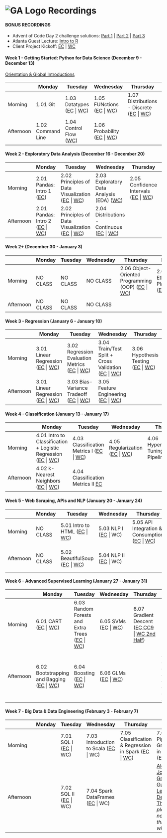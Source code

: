# ![GA Logo](https://camo.githubusercontent.com/6ce15b81c1f06d716d753a61f5db22375fa684da/68747470733a2f2f67612d646173682e73332e616d617a6f6e6177732e636f6d2f70726f64756374696f6e2f6173736574732f6c6f676f2d39663838616536633963333837313639306533333238306663663535376633332e706e67) Recordings

#### BONUS RECORDINGS

* Advent of Code Day 2 challenge solutions: [Part 1](https://youtu.be/wHFaniciGbQ) \| [Part 2](https://youtu.be/DkUuogWTkL8) \| [Part 3](https://youtu.be/LV7bE4xuMZs)
* Atlanta Guest Lecture: [Intro to R](https://youtu.be/3xjFZ8qCBT8)
* Client Project Kickoff: [EC](https://generalassembly.zoom.us/rec/play/v8ArJuus_D03T4WctgSDVKMvW467eqOs1yZLqfRbmky8UiQBOwGiY7cXZOGDIOs1mvP0U7xmirkj_waC?autoplay=true&continueMode=true&startTime=1580403862000) \| [WC](https://generalassembly.zoom.us/rec/play/tMEofuD8qG03HNCQuASDAf97W47rJ6isgCVKqPJbyRy3AHIDMFChZ-ASN7SEkTZzPN48zSQMVu6xss22?autoplay=true&continueMode=true&startTime=1580411144000)

#### Week 1 - Getting Started: Python for Data Science (December 9 - December 13)

[Orientation & Global Introductions](https://youtu.be/EU1AA27vpMc)

|         | Monday     | Tuesday    | Wednesday  | Thursday| Friday  |
|---------|------------|------------|------------|---------|---------|
| Morning | 1.01 Git | 1.03 Datatypes ([EC](https://youtu.be/TpjVF5Kogx0) \| [WC](https://youtu.be/3p6MasSjixs)) | 1.05 FUNctions ([EC](https://youtu.be/r5gBDR8oc5s) \| [WC](https://youtu.be/-PxUxnEDz38)) | 1.07 Distributions - Discrete ([EC](https://youtu.be/_chxbQ0zHfg) \| [WC](https://youtu.be/YfT7mfVxxvY)) | 1.08 List Comprehensions ([EC](https://youtu.be/MufV3SHTQB8) \| [WC](https://youtu.be/aciYIuxf0ak))|
| Afternoon | 1.02 Command Line | 1.04 Control Flow ([WC](https://youtu.be/66U0Flforsg)) | 1.06 Probability ([EC](https://youtu.be/VVniqoj-05A) \| [WC](https://youtu.be/BbYDeJK1C10)) | | |

#### Week 2 - Exploratory Data Analysis (December 16 - December 20)

|           | Monday        | Tuesday       | Wednesday     | Thursday      | Friday  |
|-----------|---------------|---------------|---------------|---------------|---------|
| Morning   | 2.01 Pandas: Intro 1 ([EC](https://youtu.be/QS9jdTLmcAk)) | 2.02 Principles of Data Visualization ([EC](https://generalassembly.zoom.us/recording/share/jtJp1nWOPDhxrVXQR3tfyM0lP0eR49jJE4Di3XT2KVWwIumekTziMw) \| [WC](https://generalassembly.zoom.us/rec/play/7MElJOmu_G83E4Kc5ASDUfR-W46-LaKsgSVK-vMKnxvhWngKNVOuYOEXN-svy_VQudw7h7AAimwgSCWh?autoplay=true&continueMode=true&startTime=1576602153000)) | 2.03 Exploratory Data Analysis (EDA) ([WC](https://generalassembly.zoom.us/rec/play/uZAufumg-zw3HdHD4QSDBfJxW43rKP2s0ylN86BemUm8AXFWNFb3b-YQZOFw2Gv6y8UCTQ0_MiZOz58G?continueMode=true)) | 2.05 Confidence Intervals ([EC](https://youtu.be/zzTuqVbxqyw) \| [WC](https://youtu.be/s5ZrIZus6OI)) | |
| Afternoon | 2.01 Pandas: Intro 2 ([EC](https://youtu.be/9QCF4UK8FT8) \| [WC](https://generalassembly.zoom.us/rec/play/u5Z-JOyv_T83H9OTsgSDBKJxW47pePis2iBN_PULykrgUCIAYVv1Y7cWYrMPr4C7Ynde_g6e4-y8T-is?continueMode=true)) | 2.02 Principles of Data Visualization ([EC](https://generalassembly.zoom.us/recording/share/qpsCluS0AwMV8ZwDU0xHPF8Phs7LfU74YZi9Q4jQIKmwIumekTziMw) \| [WC](https://generalassembly.zoom.us/rec/play/u5QsIbr6qm83E4KV5QSDVvZ-W420L_2shyEZ-fVbnhrhAngLZAWlY7QSZbfeKahLOKlYH7pKKOATwp2H?continueMode=true)) | 2.04 Distributions - Continuous ([EC](https://generalassembly.zoom.us/recording/share/ERSfEHrgSql0Bj5fS3sTGJarNNhSuPZzCHBEd2-tj2-wIumekTziMw) \| [WC](https://youtu.be/MuFG4lYzImM)) | | |

#### Week 2+ (December 30 - January 3)

|           | Monday        | Tuesday       | Wednesday     | Thursday      | Friday  |
|-----------|---------------|---------------|---------------|---------------|---------|
| Morning   | NO CLASS | NO CLASS | NO CLASS | 2.06 Object-Oriented Programming (OOP) ([EC](https://youtu.be/N0Szc2PNrug) \| [WC](https://youtu.be/zJQkC4waAKA)) | 2.07 Ethics & Plagiarism ([EC](https://youtu.be/eLR9cGQ4vlk) \| [WC](https://generalassembly.zoom.us/rec/play/68B4dLivrT83EtSWsgSDUfd_W9S-e6msh3IW-PJYzBu9W3AGMAHzZLUVauP6tJKObIrIemDRzWf1NhB4?continueMode=true))|
| Afternoon   | NO CLASS | NO CLASS | NO CLASS | | |

#### Week 3 - Regression (January 6 - January 10)

|           | Monday        | Tuesday       | Wednesday     | Thursday      | Friday  |
|-----------|---------------|---------------|---------------|---------------|---------|
| Morning   | 3.01 Linear Regression ([EC](https://generalassembly.zoom.us/rec/play/vMd4d-Cv-z03E9OdswSDAPIvW9XoLK-s2ycX-PEJzE7nVCELOgelNbtGZ-q4Ok_gEyLPJPwE8CoxRbG_?continueMode=true) \| [WC](https://generalassembly.zoom.us/rec/play/6cEscuuuqD03HdSc5QSDUP4tW424evishnAb_vNcyEq1WnZSYVqiM7YTZOoiXFpifJwsIAJDf13TjOh_?continueMode=true))| 3.02 Regression Evaluation Metrics ([EC](https://www.youtube.com/watch?v=gMld2dFYKTc&feature=youtu.be) \| [WC](https://www.youtube.com/watch?v=VIndd-ic82A&feature=youtu.be)) | 3.04 Train/Test Split + Cross Validation ([EC](https://youtu.be/l9AfTny4NlU) \| [WC](https://youtu.be/2avkuLo6ElA)) | 3.06 Hypothesis Testing ([EC](https://youtu.be/64-qofXp-Oc) \| [WC](https://youtu.be/d4zByz468aA)) | 3.07 Model Workflow ([EC 1](https://youtu.be/pM8i0bdJoWY) [EC 2](https://youtu.be/hvZdtJ4T99w) \| [WC](https://youtu.be/SX8jmd_ZlLc)) |
| Afternoon | 3.01 Linear Regression ([EC](https://youtu.be/0oWKOQ0Zguc) \| [WC](https://generalassembly.zoom.us/rec/play/vZMud-r-rGg3EoecswSDC_B5W9XsfKKs1CFP-vUEnxrgB3ECYVSkMLpGYuq6iiX2CrmVowA_W1IdNsBE?continueMode=true)) | 3.03 Bias-Variance Tradeoff ([EC](https://www.youtube.com/watch?v=tR6Tf8MrhGY&feature=youtu.be) \| [WC](https://www.youtube.com/watch?v=a-IzDxffOok&feature=youtu.be))| 3.05 Feature Engineering ([EC](https://youtu.be/5T7uaMkZp8Q) \| [WC](https://youtu.be/Gq_j38ZQdrk)) | | |

#### Week 4 - Classification (January 13 - January 17)

|           | Monday        | Tuesday       | Wednesday     | Thursday      | Friday  |
|-----------|---------------|---------------|---------------|---------------|---------|
| Morning   | 4.01 Intro to Classification + Logistic Regression ([EC](https://generalassembly.zoom.us/rec/share/2tQuFbXV9W9JbLeV73PUffEtA7njaaa813cW_fRfxR6jt6h6tEWFeFRCkZsWJE9u) \| [WC](https://generalassembly.zoom.us/rec/play/vsd8JOurqTo3Sd2U5ASDCqJ7W9S6K66s0ChM86cLxB63UHcAZlHyYeZGMXWw9P2M0FUrLIKvWi0zSzY?continueMode=true)) | 4.03 Classification Metrics I ([EC](https://youtu.be/cHXeBAw8tVs) \| [WC](https://youtu.be/_T891ir51_E)) | 4.05 Regularization ([EC](https://youtu.be/2YKToDIOeBo ) \| [WC](https://youtu.be/fesL_nuZy3Q))| 4.06 Hyperparameter Tuning and Pipelines [EC](https://generalassembly.zoom.us/rec/share/6MMkdeDyx1tLHpHhyxn2AfcjDoXAT6a81SkWrPEPzxuPOVpXkRMmWS8mw1Tt54sP) |  |
| Afternoon | 4.02 k-Nearest Neighbors ([EC](https://youtu.be/3cLMUFKvcag) \| [WC](https://youtu.be/Kjq1q-jr-9s)) | 4.04 Classification Metrics II [EC](https://youtu.be/I1YW4LgkLO8) |  |  |  |

#### Week 5 - Web Scraping, APIs and NLP (January 20 - January 24)

|           | Monday        | Tuesday       | Wednesday     | Thursday      | Friday  |
|-----------|---------------|---------------|---------------|---------------|---------|
| Morning   | NO CLASS | 5.01 Intro to HTML ([EC](https://youtu.be/UcdPnFICyjo) \| [WC](https://youtu.be/SFpit5M2DAM)) | 5.03 NLP I ([EC](https://generalassembly.zoom.us/rec/share/2Odlc-n5zkJLG5XD8B2Hfp4aINvHaaa8hHca8qFbz0gNxx0pdPKlpqdVOzCt_zwR) \| WC) | 5.05 API Integration & Consumption ([EC](https://youtu.be/aHOcK-KzXf4) \| [WC](https://youtu.be/6AiJb7gdVug)) | 5.06 Introduction to AWS ([EC](https://youtu.be/luZsqH69v4A) \| [WC](https://youtu.be/x_sSRJm5vK8)) |
| Afternoon | NO CLASS | 5.02 BeautifulSoup ([EC](https://youtu.be/orSFsr0wl28) \| [WC](https://youtu.be/P7OuAIUBSpM)) | 5.04 NLP II ([EC](https://youtu.be/iqD-0sBhadA) \| WC) |  | [Zach Morris Guest Lecture - Tableau](https://youtu.be/ke4XdgEBQac) |

#### Week 6 - Advanced Supervised Learning (January 27 - January 31)

|           | Monday        | Tuesday       | Wednesday     | Thursday      | Friday  |
|-----------|---------------|---------------|---------------|---------------|---------|
| Morning   | 6.01 CART ([EC](https://generalassembly.zoom.us/rec/share/tPBnM_bh-XxLR430q2TbB60IJJbvX6a8gCMYrqVbmpZCChy00SAP4IvacQ8XtyI) \| [WC](https://generalassembly.zoom.us/rec/share/z9d7IbSg2DJJes-UyG-HQbwzNIDUT6a8hnJI8vELzR2lZYYVpunlZThH0rXtGr7S)) | 6.03 Random Forests and Extra Trees ([EC](https://youtu.be/Mm5OjTajFb8) \| [WC](https://youtu.be/ea3phtwtKBY)) | 6.05 SVMs ([EC](https://youtu.be/Oli7Gr7TihM) \| [WC](https://generalassembly.zoom.us/rec/play/ucB8cL_9rWg3S9TE5QSDU_FwW9S9K_2s1SFM86cKyUvkV3ACO1H1MOZHMLRA5S_DvRnqo1qXfBgaQfA9?continueMode=true)) | 6.07 Gradient Descent ([EC CC9](https://www.youtube.com/watch?v=-IQgo_TT0to) \| [WC 2nd Half](https://generalassembly.zoom.us/rec/play/6MIoc-H6_2g3G9ecsASDU_MoW9XoLqis2yUW-qIFmkfgVHQLNFClN7cUMeuHmIhrVy-djpnb9ii8ikJs?autoplay=true&continueMode=true&startTime=1580408116000))| |
| Afternoon | 6.02 Bootstrapping and Bagging ([EC](https://youtu.be/maf8NtOI93w) \| [WC](https://generalassembly.zoom.us/rec/share/49wyE7f0sW1LXZHBzHPFc7YCDJTET6a8hnNK_6cPzhnE7WIa6TKuUAcxfL11goqV)) | 6.04 Boosting ([EC](https://youtu.be/X7N9-XwNk_c) \| [WC](https://youtu.be/YFm-z8wvXVc)) | 6.06 GLMs ([EC](https://youtu.be/_pLkQeOIfnk) \| [WC](https://generalassembly.zoom.us/rec/play/78Z-crutqjk3G4CT4gSDU_59W9W0e_isgSdPrvcKz0izUCVXOwD3ZuYaa7cFPnTbql5yGW1EAsCXTdjb?continueMode=true)) |  | [Emma Grimes Guest Lecture - EDA, Dashboards, Learning to Learn](https://generalassembly.zoom.us/rec/play/65EuJe7-pmk3H4WS4QSDA_57W9TpLq6s1yNP-_AFyEqwVSZQMFGmZuETNuVlRvN7Le0mZKyTH1p8D0QT?continueMode=true) |

#### Week 7 - Big Data & Data Engineering (February 3 - February 7)

|           | Monday        | Tuesday       | Wednesday     | Thursday      | Friday  |
|-----------|---------------|---------------|---------------|---------------|---------|
| Morning   |  | 7.01 SQL I ([EC](https://youtu.be/OMsV7Cy5YHI) \| [WC](https://youtu.be/50v-iKHlg48)) | 7.03 Introduction to Scala ([EC](https://generalassembly.zoom.us/rec/play/uZEvde6q_Dg3GoeQsQSDV6IsW9XoLqqs1SIe_KBfzE-8AndVNQamYbtGYOrheOevwp-rj1KvxqTabWsw?autoplay=true&continueMode=true&startTime=1580922418000) \| [WC](https://generalassembly.zoom.us/rec/play/uZEvde6q_Dg3GoeQsQSDV6IsW9XoLqqs1SIe_KBfzE-8AndVNQamYbtGYOrheOevwp-rj1KvxqTabWsw?autoplay=true&continueMode=true&startTime=1580922418000)) | 7.05 Classification & Regression in Spark ([EC](https://youtu.be/RzjbEmrkcuE) \| [WC](https://youtu.be/CogBnvLrYo0)) | 7.06 Pipelines & GridSearch in Spark (EC \| WC) |
| Afternoon |  | 7.02 SQL II ([EC](https://youtu.be/G7SykgcgtUs) \| WC) | 7.04 Spark DataFrames ([EC](https://youtu.be/nMoc-os2lGM) \| WC) |  | [Alexis Johnson-Gresham Guest Lecture - Design Thinking](https://generalassembly.zoom.us/rec/share/_9JxaI3C-FFOaNbA03yAWvdxQYnGT6a8hyNP_PcIyRpdqCmV8OIzMlC5Mvjxuw-q) _please do not share this link with others_ |

